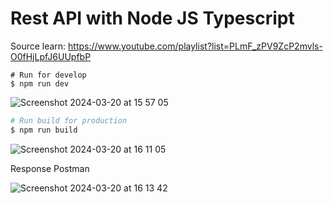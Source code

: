 # Rest API with Node JS Typescript
Source learn: https://www.youtube.com/playlist?list=PLmF_zPV9ZcP2mvls-O0fHjLpfJ6UUpfbP

```shell
# Run for develop
$ npm run dev
```

![Screenshot 2024-03-20 at 15 57 05](https://github.com/aspsptyd/rest-api-nodejs/assets/98740335/116995e1-23ab-46c7-b783-487661f1e4b0)

```sh
# Run build for production
$ npm run build
```

![Screenshot 2024-03-20 at 16 11 05](https://github.com/aspsptyd/rest-api-nodejs/assets/98740335/e516524c-09b2-4a67-9956-20d951e3ae65)

Response Postman

![Screenshot 2024-03-20 at 16 13 42](https://github.com/aspsptyd/rest-api-nodejs/assets/98740335/4a4b3195-dbf3-486d-8349-7d931fa09ddc)
